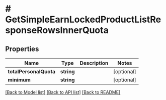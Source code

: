 # # GetSimpleEarnLockedProductListResponseRowsInnerQuota

## Properties

Name | Type | Description | Notes
------------ | ------------- | ------------- | -------------
**totalPersonalQuota** | **string** |  | [optional]
**minimum** | **string** |  | [optional]

[[Back to Model list]](../../README.md#models) [[Back to API list]](../../README.md#endpoints) [[Back to README]](../../README.md)
